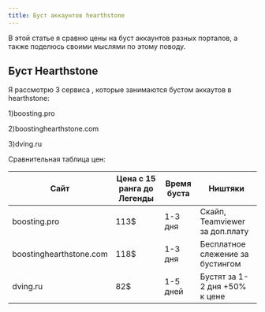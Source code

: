 ```yaml
---
title: Буст аккаунтов hearthstone 
---
```


В этой статье я сравню цены на буст аккаунтов разных порталов, а также поделюсь своими мыслями по этому поводу.

## Буст Hearthstone

Я рассмотрю 3 сервиса , которые занимаются бустом аккаутов в hearthstone:

1)boosting.pro

2)boostinghearthstone.com

3)dving.ru

Сравнительная таблица цен:

| Сайт| Цена с 15 ранга до Легенды| Время буста  | Ништяки |
| ---|---| ---| ---|
| boosting.pro    | 113$ | 1-3 дня | Скайп, Teamviewer за доп.плату|
| boostinghearthstone.com     | 118$    |   1-3 дня | Бесплатное слежение за бустингом| 
| dving.ru | 82$     |   1-5 дней |  Бустят за 1-2 дня +50% к цене|

